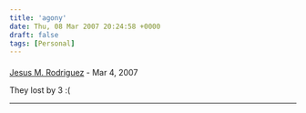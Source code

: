 ```yaml
---
title: 'agony'
date: Thu, 08 Mar 2007 20:24:58 +0000
draft: false
tags: [Personal]
---
```



#### 
[Jesus M. Rodriguez](http://zeusville.wordpress.com "jmrodri@nc.rr.com") - <time datetime="2007-03-08 18:03:15">Mar 4, 2007</time>

They lost by 3 :(
<hr />
